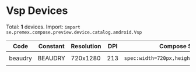 # Vsp Devices

Total: **1** devices. Import: `import se.premex.compose.preview.device.catalog.android.Vsp`

| Code | Constant | Resolution | DPI | Compose Spec | Preview Usage |
|------|----------|------------|-----|-------------|---------------|
| beaudry | BEAUDRY | 720x1280 | 213 | `spec:width=720px,height=1280px,dpi=213` | `@Preview(device = Vsp.BEAUDRY)` |

<!-- Generated automatically. Do not edit manually. -->
